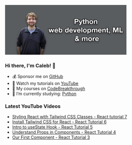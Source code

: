 <img src="github-cover-photo-my-face.jpg" width="400px" />

### Hi there, I'm Caleb! 🍛

- 💰 Sponsor me on [GitHub](https://github.com/sponsors/CalebCurry)
- 🎥 Watch my tutorials on [YouTube](https://www.youtube.com/calebthevideomaker2)
- 📗 My courses on [CodeBreakthrough](https://www.codebreakthrough.com)
- 🤔 I’m currently studying: [Python](https://www.youtube.com/watch?v=s3IvdkCq2_c&t=4254s)

### Latest YouTube Videos
<!-- YOUTUBE:START -->
- [Styling React with Tailwind CSS Classes - React tutorial 7](https://www.youtube.com/watch?v=Yvmbjb1-D3c)
- [Install Tailwind CSS for React - React Tutorial 6](https://www.youtube.com/watch?v=32StJIZScX4)
- [Intro to useState Hook - React Tutorial 5](https://www.youtube.com/watch?v=EBuGV_FQFao)
- [Understand Props in Components - React Tutorial 4](https://www.youtube.com/watch?v=q_8lI83t9Yk)
- [Our First Component - React Tutorial 3](https://www.youtube.com/watch?v=wUfjJp-DD48)
<!-- YOUTUBE:END -->
